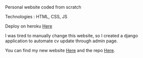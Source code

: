 
Personal website coded from scratch

Technologies : HTML, CSS, JS

Deploy on heroku [Here](https://cv-bottois-hugo.herokuapp.com/)

I was tired to manually change this website, so I created a django application to automate cv update through admin page.

You can find my new website [Here](https://cvmyprofile.herokuapp.com/) and the repo [Here](https://github.com/hbiom/cv_generator).
